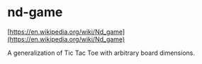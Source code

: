 # nd-game

[https://en.wikipedia.org/wiki/Nd_game](https://en.wikipedia.org/wiki/Nd_game)

A generalization of Tic Tac Toe with arbitrary board dimensions.
